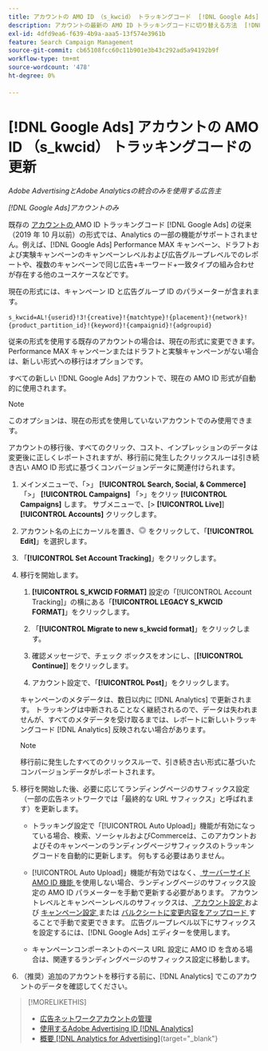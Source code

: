 ```yaml
---
title: アカウントの AMO ID （s_kwcid） トラッキングコード  [!DNL Google Ads]  更新
description: アカウントの最新の AMO ID トラッキングコードに切り替える方法  [!DNL Google Ads]  説明します。
exl-id: 4dfd9ea6-f639-4b9a-aaa5-13f574e3961b
feature: Search Campaign Management
source-git-commit: cb65108fcc60c11b901e3b43c292ad5a94192b9f
workflow-type: tm+mt
source-wordcount: '478'
ht-degree: 0%

---
```


# [!DNL Google Ads] アカウントの AMO ID （s_kwcid） トラッキングコードの更新

*Adobe AdvertisingとAdobe Analyticsの統合のみを使用する広告主*

*[!DNL Google Ads]アカウントのみ*

既存の [ アカウントの ](/help/integrations/analytics/ids.md#amo-id-formats)AMO ID トラッキングコード [!DNL Google Ads] の従来（2019 年 10 月以前）の形式では、Analytics の一部の機能がサポートされません。例えば、[!DNL Google Ads] Performance MAX キャンペーン、ドラフトおよび実験キャンペーンのキャンペーンレベルおよび広告グループレベルでのレポートや、複数のキャンペーンで同じ広告+キーワード+一致タイプの組み合わせが存在する他のユースケースなどです。

現在の形式には、キャンペーン ID と広告グループ ID のパラメーターが含まれます。

```
s_kwcid=AL!{userid}!3!{creative}!{matchtype}!{placement}!{network}!{product_partition_id}!{keyword}!{campaignid}!{adgroupid}
```

従来の形式を使用する既存のアカウントの場合は、現在の形式に変更できます。 Performance MAX キャンペーンまたはドラフトと実験キャンペーンがない場合は、新しい形式への移行はオプションです。

すべての新しい [!DNL Google Ads] アカウントで、現在の AMO ID 形式が自動的に使用されます。

>[!NOTE]
>
>このオプションは、現在の形式を使用していないアカウントでのみ使用できます。
>
>アカウントの移行後、すべてのクリック、コスト、インプレッションのデータは変更後に正しくレポートされますが、移行前に発生したクリックスルーは引き続き古い AMO ID 形式に基づくコンバージョンデータに関連付けられます。

1. メインメニューで、「\>」 **[!UICONTROL Search, Social, & Commerce]** 「\>」 **[!UICONTROL Campaigns]** 「\>」をクリッ **[!UICONTROL Campaigns]** します。 サブメニューで、[\> **[!UICONTROL Live]**]**[!UICONTROL Accounts]** クリックします。

1. アカウント名の上にカーソルを置き、![ 矢印ドロップダウンアイコン ](/help/search-social-commerce/assets/arrow-dropdown-menu.png) をクリックして、「**[!UICONTROL Edit]**」を選択します。

1. 「**[!UICONTROL Set Account Tracking]**」をクリックします。

1. 移行を開始します。

   1. **[!UICONTROL S_KWCID FORMAT]** 設定の「[!UICONTROL Account Tracking]」の横にある「**[!UICONTROL LEGACY S_KWCID FORMAT]**」をクリックします。

   1. 「**[!UICONTROL Migrate to new s_kwcid format]**」をクリックします。

   1. 確認メッセージで、チェック ボックスをオンにし、[**[!UICONTROL Continue]**] をクリックします。

   1. アカウント設定で、「**[!UICONTROL Post]**」をクリックします。

   キャンペーンのメタデータは、数日以内に [!DNL Analytics] で更新されます。 トラッキングは中断されることなく継続されるので、データは失われませんが、すべてのメタデータを受け取るまでは、レポートに新しいトラッキングコード [!DNL Analytics] 反映されない場合があります。

   >[!NOTE]
   >
   >移行前に発生したすべてのクリックスルーで、引き続き古い形式に基づいたコンバージョンデータがレポートされます。

1. 移行を開始した後、必要に応じてランディングページのサフィックス設定（一部の広告ネットワークでは「最終的な URL サフィックス」と呼ばれます）を更新します。

   * トラッキング設定で「[!UICONTROL Auto Upload]」機能が有効になっている場合、検索、ソーシャルおよびCommerceは、このアカウントおよびそのキャンペーンのランディングページサフィックスのトラッキングコードを自動的に更新します。 何もする必要はありません。

   * [!UICONTROL Auto Upload]」機能が有効ではなく、[ サーバーサイド AMO ID 機能 ](/help/integrations/analytics/ids.md#amo-id-formats) を使用しない場合、ランディングページのサフィックス設定の AMO ID パラメーターを手動で更新する必要があります。 アカウントレベルとキャンペーンレベルのサフィックスは、[ アカウント設定 ](/help/search-social-commerce/campaign-management/accounts/ad-network-account-manage.md) および [ キャンペーン設定 ](/help/search-social-commerce/campaign-management/campaigns/campaign-settings-google.md) または [ バルクシートに変更内容をアップロード ](/help/search-social-commerce/campaign-management/bulksheets/bulksheet-upload.md) することで手動で変更できます。 広告グループレベル以下にサフィックスを設定するには、[!DNL Google Ads] エディターを使用します。

   * キャンペーンコンポーネントのベース URL 設定に AMO ID を含める場合は、関連するランディングページのサフィックス設定に移動します。

1. （推奨）追加のアカウントを移行する前に、[!DNL Analytics] でこのアカウントのデータを確認してください。

>[!MORELIKETHIS]
>
>* [ 広告ネットワークアカウントの管理 ](ad-network-account-manage.md)
>* [ 使用するAdobe Advertising ID [!DNL Analytics]](/help/integrations/analytics/ids.md)
>* [ 概要  [!DNL Analytics for Advertising]](https://experienceleague.adobe.com/docs/advertising/integrations/home.html){target="_blank"}
